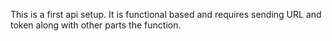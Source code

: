 This is a first api setup.  It is functional based and requires sending URL and token along with other parts the function.


